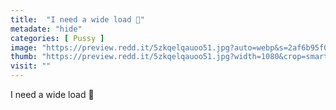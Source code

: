 ```yaml
---
title:  "I need a wide load 🍆"
metadate: "hide"
categories: [ Pussy ]
image: "https://preview.redd.it/5zkqelqauoo51.jpg?auto=webp&s=2af6b95f014f35b7f66ce1e3895a2d7088e776e9"
thumb: "https://preview.redd.it/5zkqelqauoo51.jpg?width=1080&crop=smart&auto=webp&s=d933276dd0719039931f7713458a9f746b13d10b"
visit: ""
---
```

I need a wide load 🍆
